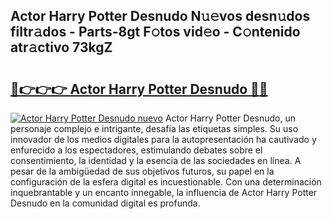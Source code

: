 ## Actor Harry Potter Desnudo N𝚞𝚎vos desn𝚞dos filtr𝚊dos - Parts-8gt F𝚘tos vid𝚎o - C𝚘ntenido atr𝚊ctivo 73kgZ

# <h2><a href="http://mbbj44k.tromn.icu/?c=Actor+Harry+Potter+Desnudo">🔗👉👉👉 Actor Harry Potter Desnudo 🔗🔗</a></h2>

[![Actor Harry Potter Desnudo nuevo](https://i.imgur.com/pEAQMta.gif)](http://mbbj44k.tromn.icu/?c=Actor+Harry+Potter+Desnudo)
Actor Harry Potter Desnudo, un personaje complejo e intrigante, desafía las etiquetas simples. Su uso innovador de los medios digitales para la autopresentación ha cautivado y enfurecido a los espectadores, estimulando debates sobre el consentimiento, la identidad y la esencia de las sociedades en línea. A pesar de la ambigüedad de sus objetivos futuros, su papel en la configuración de la esfera digital es incuestionable. Con una determinación inquebrantable y un encanto innegable, la influencia de Actor Harry Potter Desnudo en la comunidad digital es profunda.

